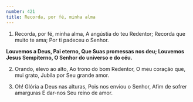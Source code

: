```yaml
---
number: 421
title: Recorda, por fé, minha alma
---
```


1. Recorda, por fé, minha alma,
  A angústia do teu Redentor;
  Recorda que muito te ama;
  Por ti padeceu o Senhor.

  __Louvemos a Deus, Pai eterno,
  Que Suas promessas nos deu;
  Louvemos Jesus Sempiterno,
  O Senhor do universo e do céu.__

2. Orando, elevo ao alto,
  Ao trono do bom Redentor,
  O meu coração que, mui grato,
  Jubila por Seu grande amor.

3. Oh! Glória a Deus nas alturas,
  Pois nos enviou o Senhor,
  Afim de sofrer amarguras
  E dar-nos Seu reino de amor.
